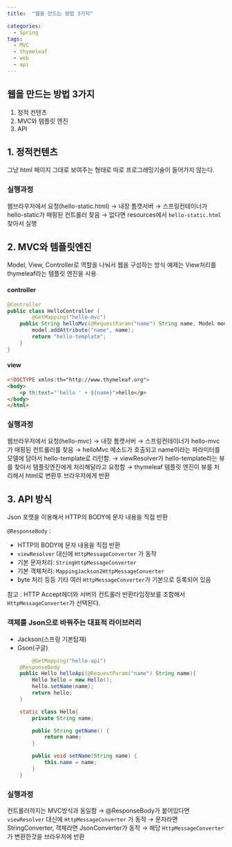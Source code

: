 ```yaml
---
title:  "웹을 만드는 방법 3가지"

categories:
  - Spring
tags:
  - MVC
  - thymeleaf
  - web
  - api
---
```


## 웹을 만드는 방법 3가지

1. 정적 컨텐츠
2. MVC와 템플릿 엔진
3. API

## 1. 정적컨텐츠

그냥 html 페이지 그대로 보여주는 형태로 따로 프로그래밍기술이 들어가지 않는다.

### 실행과정

웹브라우저에서 요청(hello-static.html) → 내장 톰캣서버 → 스프링컨테이너가 hello-static가 매핑된 컨트롤러 찾음 → 없다면 resources에서 `hello-static.html` 찾아서 실행

## 2. MVC와 템플릿엔진

Model, View, Controller로 역할을 나눠서 웹을 구성하는 방식
예제는 View처리를 thymeleaf라는 템플릿 엔진을 사용

#### controller
```java
@Controller
public class HelloController {
		@GetMapping("hello-mvc")
    public String helloMvc(@RequestParam("name") String name, Model model){
        model.addAttribute("name", name);
        return "hello-template";
    }
}
```

#### view
```html
<!DOCTYPE xmlns:th="http://www.thymeleaf.org">
<body>
    <p th:text="'hello ' + ${name}">hello</p>
</body>
</html>
```

### 실행과정

웹브라우저에서 요청(hello-mvc) → 내장 톰캣서버 → 스프링컨테이너가 hello-mvc가 매핑된 컨트롤러를 찾음 → helloMvc 메소드가 호출되고 name이라는 파라미터를 모델에 담아서 hello-template로 리턴함. → viewResolver가 hello-template라는 뷰를 찾아서 템플릿엔진에게 처리해달라고 요청함  → thymeleaf 템플릿 엔진이 뷰를 처리해서 html로 변환후 브라우저에게 반환

## 3. API 방식

Json 포맷을 이용해서 HTTP의 BODY에 문자 내용을 직접 반환

`@ResponseBody` :

- HTTP의 BODY에 문자 내용을 직접 반환
- `viewResolver` 대신에 `HttpMessageConverter` 가 동작
- 기본 문자처리: `StringHttpMessageConverter`
- 기본 객체처리: `MappingJackson2HttpMessageConverter`
- byte 처리 등등 기타 여러 `HttpMessageConverter`가 기본으로 등록되어 있음

참고 : HTTP Accept헤더와 서버의 컨트롤러 반환타입정보를 조합해서 `HttpMessageConverter`가 선택된다.

### 객체를 Json으로 바꿔주는 대표적 라이브러리

- Jackson(스프링 기본탑재)
- Gson(구글)

```java
		@GetMapping("hello-api")
    @ResponseBody
    public Hello helloApi(@RequestParam("name") String name){
        Hello hello = new Hello();
        hello.setName(name);
        return hello;
    }

    static class Hello{
        private String name;

        public String getName() {
            return name;
        }

        public void setName(String name) {
            this.name = name;
        }
    }
```

### 실행과정

컨트롤러까지는 MVC방식과 동일함 → @ResponseBody가 붙어있다면 `viewResolver` 대신에 `HttpMessageConverter` 가 동작 →  문자라면 StringConverter, 객체라면 JsonConverter가 동작 → 해당 `HttpMessageConverter`가 변환한것을 브라우저에 반환

